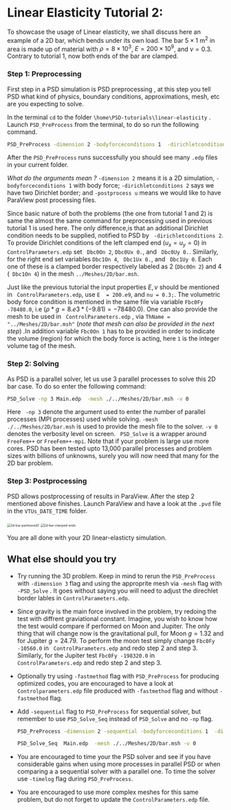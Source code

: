 #  Linear Elasticity Tutorial  2:  #

To showcase the usage of Linear elasticity, we shall discuss here an example of a 2D bar, which bends under its own load. The bar $5\times1$ m$^2$ in area is made up of material with  $\rho=8\times 10^3$,  $E=200\times 10^9$, and $\nu=0.3$.  Contrary to tutorial 1, now both ends of the bar are clamped. 



### Step 1: Preprocessing 

First step in a PSD simulation is PSD preprocessing , at this step you tell PSD what kind of physics, boundary conditions, approximations, mesh, etc are you expecting to solve.

In the terminal `cd` to the folder `\home\PSD-tutorials\linear-elasticity` .  Launch  `PSD_PreProcess` from the terminal, to do so run the following command.

```bash
PSD_PreProcess -dimension 2 -bodyforceconditions 1  -dirichletconditions 2 -postprocess u
```

After the `PSD_PreProcess` runs successfully you should see many `.edp` files in your current folder. 

*What do the arguments mean ?* `-dimension 2` means it is a 2D simulation, `-bodyforceconditions 1` with body force; `-dirichletconditions 2` says we have two Dirichlet border; and `-postprocess u` means we would like to have ParaView post processing files.

Since basic nature of both the problems (the one from tutorial 1 and 2) is same the almost the same command  for preprocessing used in previous tutorial 1 is used here. The only difference,is that an additional Dirichlet condition needs to be supplied, notified to PSD by ` -dirichletconditions 2`. To provide Dirichlet conditions of the left clamped end ($u_x=u_y=0$) in `ControlParameters.edp` set ` Dbc0On 2`,  `Dbc0Ux 0.`, and ` Dbc0Uy 0.`. Similarly, for the right end set variables `Dbc1On 4`, ` Dbc1Ux 0.`, and ` Dbc1Uy 0`. Each one of these is a clamped border respectively labeled as 2  (`Dbc0On 2`) and 4 (` Dbc1On 4`) in the mesh `../Meshes/2D/bar.msh`. 

Just like the previous tutorial the input properties $E,\nu$ should be mentioned in ` ControlParameters.edp`, use `E  = 200.e9`, and `nu = 0.3;`. The volumetric body force condition is mentioned in the same file via variable `Fbc0Fy -78480.0`,  i.e ($\rho*g=8.e3*(-9.81)=-78480.0$).  One can also provide the mesh to be used in ` ControlParameters.edp` , via `ThName = "../Meshes/2D/bar.msh"`  (*note that mesh can also be provided in the next step*) .In addition variable `Fbc0On 1` has to be provided in order to indicate the volume (region) for which the body force is acting, here `1` is the integer volume tag of the mesh. 



### Step 2: Solving 

As PSD is a parallel solver, let us use  3 parallel processes to solve this 2D bar case. To do so enter the following command:

```bash
PSD_Solve -np 3 Main.edp  -mesh ./../Meshes/2D/bar.msh -v 0
```

Here ` -np 3`  denote the argument used to enter the number of parallel processes (MPI processes) used while solving. `-mesh ./../Meshes/2D/bar.msh` is used to provide the mesh file to the solver.  `-v 0` denotes the verbosity level on screen.  ` PSD_Solve`  is a wrapper around ` FreeFem++`  or `FreeFem++-mpi`.  Note that if your problem is large use more cores. PSD has been tested upto 13,000 parallel processes and problem sizes with billions of unknowns,  surely you will now need that many for the 2D bar problem. 



### Step 3: Postprocessing ###

PSD allows postprocessing of results in ParaView. After the step 2 mentioned above finishes. Launch ParaView and have a look at the `.pvd` file in the  `VTUs_DATE_TIME` folder.

<img src="/volatile/home/badri/Work/PSD_Sources/demos/linear-elasticity/2d-bar-partitioned3.png" alt="2d-bar-partitioned3" style="zoom:50%;" />

<img src="/volatile/home/badri/Work/PSD_Sources/demos/linear-elasticity/2d-bar-clamped-ends.png" alt="2d-bar-clamped-ends" style="zoom:50%;" />

You are all done with your 2D linear-elasticty simulation.  



## What else should you try ##

- Try running the 3D problem. Keep in mind to rerun the `PSD_PreProcess` with `-dimension 3` flag and using the approprite mesh via `-mesh` flag with `-PSD_Solve` . It goes without saying you will need to adjust the direchlet border lables in `ControlParameters.edp`. 

- Since gravity is the main force involved in the problem, try redoing the test with diffrent graviational constant. Imagine, you wish to know how the test would compare if performed on Moon and Jupiter. The only thing that will change now is the gravitational pull, for Moon $g=1.32$ and for Jupiter $g=24.79$. To perform the moon test simply change  `Fbc0Fy -10560.0` in ` ControlParameters.edp` and redo step 2 and step 3. Similarly, for the Jupiter test `Fbc0Fy -198320.0` in ` ControlParameters.edp` and redo step 2 and step 3.

- Optionally try using `-fastmethod` flag with `PSD_PreProcess` for producing optimized codes, you are encouraged to have a look at `Controlparameters.edp` file produced with `-fastmethod` flag and without `-fastmethod` flag.

- Add `-sequential` flag to `PSD_PreProcess`  for sequential solver, but remember to use `PSD_Solve_Seq` instead of `PSD_Solve` and no `-np` flag.

  ```bash
  PSD_PreProcess -dimension 2 -sequential -bodyforceconditions 1  -dirichletconditions 2 -postprocess u
  ```

  ```bash
  PSD_Solve_Seq  Main.edp  -mesh ./../Meshes/2D/bar.msh -v 0
  ```

- You are encouraged to time your the PSD solver and see if you have considerable gains when using more processes in parallel PSD or when comparing a a sequential solver with a parallel one. To time the solver use `-timelog` flag during `PSD_PreProcess`. 

- You are encouraged to use more complex meshes for this same problem, but do not forget to update the `ControlParameters.edp` file.
